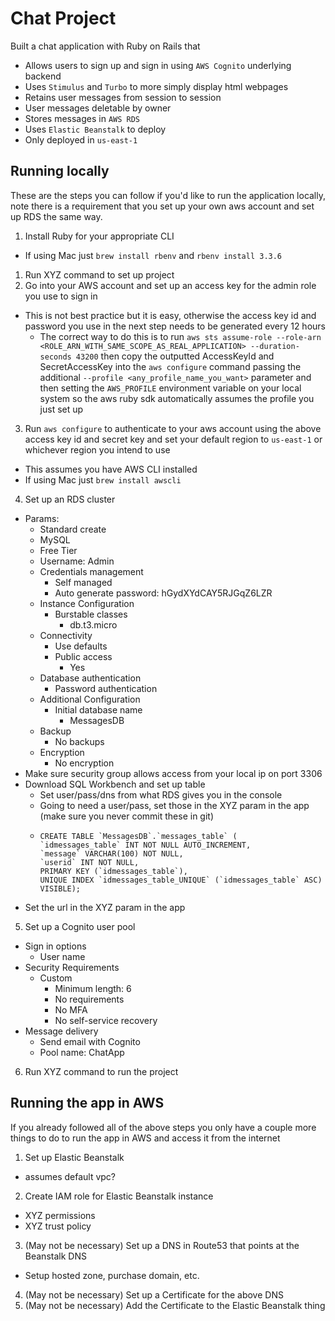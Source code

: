 
# Chat Project

Built a chat application with Ruby on Rails that
* Allows users to sign up and sign in using `AWS Cognito` underlying backend
* Uses `Stimulus` and `Turbo` to more simply display html webpages
* Retains user messages from session to session
* User messages deletable by owner
* Stores messages in `AWS RDS`
* Uses `Elastic Beanstalk` to deploy
* Only deployed in `us-east-1`

## Running locally
These are the steps you can follow if you'd like to run the application locally, note there is a requirement that you set up your own aws account and set up RDS the same way.

1. Install Ruby for your appropriate CLI
 * If using Mac just `brew install rbenv` and `rbenv install 3.3.6`
1. Run XYZ command to set up project
2. Go into your AWS account and set up an access key for the admin role you use to sign in
 * This is not best practice but it is easy, otherwise the access key id and password you use in the next step needs to be generated every 12 hours
   * The correct way to do this is to run `aws sts assume-role --role-arn <ROLE_ARN_WITH_SAME_SCOPE_AS_REAL_APPLICATION> --duration-seconds 43200` then copy the outputted AccessKeyId and SecretAccessKey into the `aws configure` command passing the additional `--profile <any_profile_name_you_want>` parameter and then setting the `AWS_PROFILE` environment variable on your local system so the aws ruby sdk automatically assumes the profile you just set up
3. Run `aws configure` to authenticate to your aws account using the above access key id and secret key and set your default region to `us-east-1` or whichever region you intend to use
 * This assumes you have AWS CLI installed
  * If using Mac just `brew install awscli`
4. Set up an RDS cluster
 * Params:
   * Standard create
   * MySQL
   * Free Tier
   * Username: Admin
   * Credentials management
     * Self managed
     * Auto generate password: hGydXYdCAY5RJGqZ6LZR
   * Instance Configuration
     * Burstable classes
       * db.t3.micro
   * Connectivity
     * Use defaults
     * Public access
       * Yes
   * Database authentication
     * Password authentication
   * Additional Configuration
     * Initial database name
       * MessagesDB
   * Backup
     * No backups
   * Encryption
     * No encryption
 * Make sure security group allows access from your local ip on port 3306
 * Download SQL Workbench and set up table
   * Set user/pass/dns from what RDS gives you in the console
   * Going to need a user/pass, set those in the XYZ param in the app (make sure you never commit these in git)
   * ```
     CREATE TABLE `MessagesDB`.`messages_table` (
     `idmessages_table` INT NOT NULL AUTO_INCREMENT,
     `message` VARCHAR(100) NOT NULL,
     `userid` INT NOT NULL,
     PRIMARY KEY (`idmessages_table`),
     UNIQUE INDEX `idmessages_table_UNIQUE` (`idmessages_table` ASC) VISIBLE);
     ```
 * Set the url in the XYZ param in the app
5. Set up a Cognito user pool
 * Sign in options
   * User name
 * Security Requirements
   * Custom
     * Minimum length: 6
     * No requirements
     * No MFA
     * No self-service recovery
 * Message delivery
   * Send email with Cognito
   * Pool name: ChatApp
6. Run XYZ command to run the project

## Running the app in AWS
If you already followed all of the above steps you only have a couple more things to do to run the app in AWS and access it from the internet
1. Set up Elastic Beanstalk
 * assumes default vpc?
2. Create IAM role for Elastic Beanstalk instance
 * XYZ permissions
 * XYZ trust policy
3. (May not be necessary) Set up a DNS in Route53 that points at the Beanstalk DNS
 * Setup hosted zone, purchase domain, etc.
4. (May not be necessary) Set up a Certificate for the above DNS
5. (May not be necessary) Add the Certificate to the Elastic Beanstalk thing

